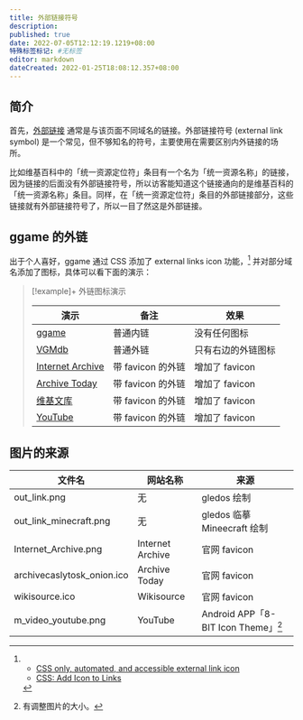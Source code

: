 ```yaml
---
title: 外部链接符号
description:
published: true
date: 2022-07-05T12:12:19.1219+08:00
特殊标签标记: #无标签
editor: markdown
dateCreated: 2022-01-25T18:08:12.357+08:00
---
```


## 简介

首先，[外部链接](https://www.computerhope.com/jargon/e/external_link.htm) 通常是与该页面不同域名的链接。外部链接符号 (external link symbol) 是一个常见，但不够知名的符号，主要使用在需要区别内外链接的场所。

比如维基百科中的「统一资源定位符」条目有一个名为「统一资源名称」的链接，因为链接的后面没有外部链接符号，所以访客能知道这个链接通向的是维基百科的「统一资源名称」条目。同样，在「统一资源定位符」条目的外部链接部分，这些链接就有外部链接符号了，所以一目了然这是外部链接。

## ggame 的外链

出于个人喜好，ggame 通过 CSS 添加了 external links icon 功能，[^css_eli] 并对部分域名添加了图标，具体可以看下面的演示：

[^css_eli]:
    +   [CSS only, automated, and accessible external link icon](https://codepen.io/heydon/pen/pgBBdR)
    +   [CSS: Add Icon to Links](http://xahlee.info/js/css_add_icon_to_link.html)

> [!example]+ 外链图标演示
>
> | 演示                 | 备注              | 效果               |
> | -------------------- | ----------------- | ------------------ |
> | [ggame][]            | 普通内链          | 没有任何图标       |
> | [VGMdb][]            | 普通外链          | 只有右边的外链图标 |
> | [Internet Archive][] | 带 favicon 的外链 | 增加了 favicon     |
> | [Archive Today][]    | 带 favicon 的外链 | 增加了 favicon     |
> | [维基文库][]         | 带 favicon 的外链 | 增加了 favicon     |
> | [YouTube][]          | 带 favicon 的外链 | 增加了 favicon     |

[ggame]: https://ggame.gledos.science
[VGMdb]: https://vgmdb.net
[Internet Archive]: https://archive.org
[Archive Today]: https://archive.today
[维基文库]: https://zh.wikisource.org
[YouTube]: https://youtube.com

## 图片的来源

| 文件名                     | 网站名称         | 来源                                   |
| -------------------------- | ---------------- | -------------------------------------- |
| out_link.png               | 无               | gledos 绘制                            |
| out_link_minecraft.png     | 无               | gledos 临摹 Mineecraft 绘制            |
| Internet_Archive.png       | Internet Archive | 官网 favicon                           |
| archivecaslytosk_onion.ico | Archive Today    | 官网 favicon                           |
| wikisource.ico             | Wikisource       | 官网 favicon                           |
| m_video_youtube.png        | YouTube          | Android APP「8-BIT Icon Theme」[^size] |

[^size]: 有调整图片的大小。
